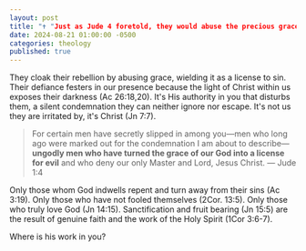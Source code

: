 ```yaml
---
layout: post
title: "✝️ "Just as Jude 4 foretold, they would abuse the precious grace of our God, twisting it into a license to sin. Their defiance festers in our presence because the authority of Christ's light within us exposes their darkness. This is why they flaunt their rebellion."
date: 2024-08-21 01:00:00 -0500
categories: theology
published: true
---
```


<!-- They flaunt their rebellion around you because the presence of Christ in you exposes their corruption. -->

They cloak their rebellion by abusing grace, wielding it as a license to sin. Their defiance festers in our presence because the light of Christ within us exposes their darkness (Ac 26:18,20). It's His authority in you that disturbs them, a silent condemnation they can neither ignore nor escape. It's not us they are irritated by, it's Christ (Jn 7:7).

<!-- like hydrogen peroxide to a dirty wound -->

<!--  -->

> For certain men have secretly slipped in among you—men who long ago were marked out for the condemnation I am about to describe—**ungodly men who have turned the grace of our God into a license for evil** and who deny our only Master and Lord, Jesus Christ. &mdash; Jude 1:4

Only those whom God indwells repent and turn away from their sins (Ac 3:19). Only those who have not fooled themselves (2Cor. 13:5). Only those who truly love God (Jn 14:15). Sanctification and fruit bearing (Jn 15:5) are the result of genuine faith and the work of the Holy Spirit (1Cor 3:6-7). 

Where is his work in you?

<script>
    var refTagger = {
        settings: {
            bibleVersion: 'NET'
        }
    }; 

    (function(d, t) {
        var n=d.querySelector('[nonce]');
        refTagger.settings.nonce = n && (n.nonce||n.getAttribute('nonce'));
        var g = d.createElement(t), s = d.getElementsByTagName(t)[0];
        g.src = 'https://api.reftagger.com/v2/RefTagger.js';
        g.nonce = refTagger.settings.nonce;
        s.parentNode.insertBefore(g, s);
    }(document, 'script'));
</script>